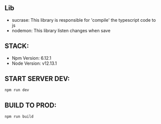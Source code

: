 ## Lib 
 - sucrase: This library is responsible for 'compile' the typescript code to js
 - nodemon: This library listen changes when save 

## STACK:
  - Npm Version: 6.12.1
  - Node Version: v12.13.1

## START SERVER DEV: 
`npm run dev`

## BUILD TO PROD:
`npm run build` 